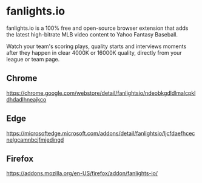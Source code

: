 # fanlights.io

fanlights.io is a 100% free and open-source browser extension that adds the latest high-bitrate MLB video content to Yahoo Fantasy Baseball.

Watch your team's scoring plays, quality starts and interviews moments after they happen in clear 4000K or 16000K quality, directly from your league or team page.

## Chrome

https://chrome.google.com/webstore/detail/fanlightsio/ndeobkgdldlmalcpkldhdadlhneajkco

## Edge

https://microsoftedge.microsoft.com/addons/detail/fanlightsio/ljcfdaefhcecnelgcamnbcjfmjedingd

## Firefox

https://addons.mozilla.org/en-US/firefox/addon/fanlights-io/
